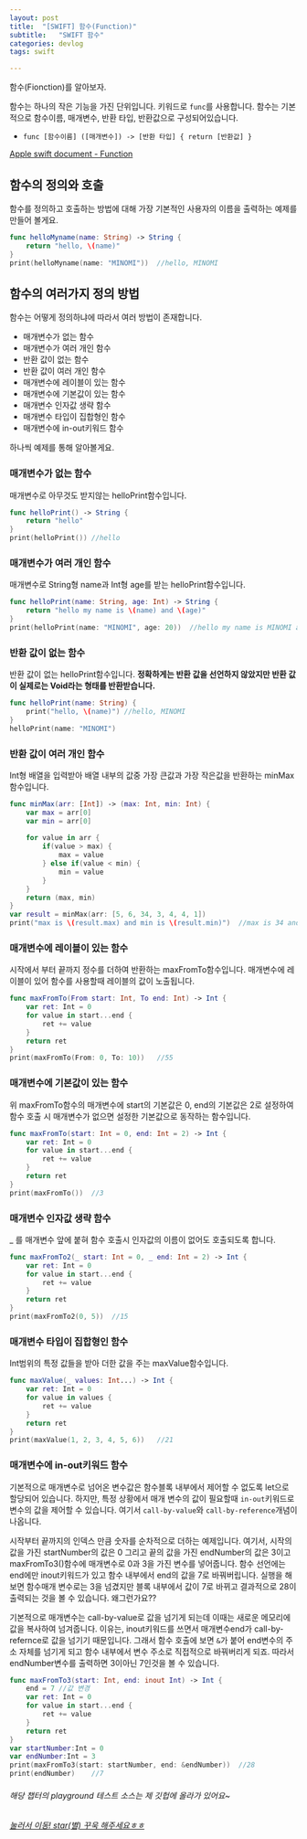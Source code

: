 ```yaml
---
layout: post
title:  "[SWIFT] 함수(Function)"
subtitle:   "SWIFT 함수"
categories: devlog
tags: swift

---
```


함수(Fionction)를 알아보자.

함수는 하나의 작은 기능을 가진 단위입니다.
키워드로 `func`를 사용합니다.
함수는 기본적으로 함수이름, 매개변수, 반환 타입, 반환값으로 구성되어있습니다.
 - `func [함수이름] ([매개변수]) -> [반환 타입] { return [반환값] }`

[Apple swift document - Function](https://docs.swift.org/swift-book/LanguageGuide/Functions.html)

## 함수의 정의와 호출

함수를 정의하고 호출하는 방법에 대해 가장 기본적인 사용자의 이름을 출력하는 예제를 만들어 볼게요.
 
```swift
func helloMyname(name: String) -> String {
    return "hello, \(name)"
}
print(helloMyname(name: "MINOMI"))  //hello, MINOMI
```

## 함수의 여러가지 정의 방법
함수는 어떻게 정의하냐에 따라서 여러 방법이 존재합니다.
- 매개변수가 없는 함수
- 매개변수가 여러 개인 함수
- 반환 값이 없는 함수
- 반환 값이 여러 개인 함수
- 매개변수에 레이블이 있는 함수
- 매개변수에 기본값이 있는 함수
- 매개변수 인자값 생략 함수
- 매개변수 타입이 집합형인 함수
- 매개변수에 in-out키워드 함수

하나씩 예제를 통해 알아볼게요.

### 매개변수가 없는 함수
매개변수로 아무것도 받지않는 helloPrint함수입니다.
```swift
func helloPrint() -> String {
    return "hello"
}
print(helloPrint()) //hello
```

### 매개변수가 여러 개인 함수
매개변수로 String형 name과 Int형 age를 받는 helloPrint함수입니다.
```swift
func helloPrint(name: String, age: Int) -> String {
    return "hello my name is \(name) and \(age)"
}
print(helloPrint(name: "MINOMI", age: 20))  //hello my name is MINOMI and 20
```

### 반환 값이 없는 함수
반환 값이 없는 helloPrint함수입니다.
**정확하게는 반환 값을 선언하지 않았지만 반환 값이 실제로는 Void라는 형태를 반환받습니다.**
```swift
func helloPrint(name: String) {
    print("hello, \(name)") //hello, MINOMI
}
helloPrint(name: "MINOMI")
```

### 반환 값이 여러 개인 함수
Int형 배열을 입력받아 배열 내부의 값중 가장 큰값과 가장 작은값을 반환하는 minMax함수입니다.
```swift
func minMax(arr: [Int]) -> (max: Int, min: Int) {
    var max = arr[0]
    var min = arr[0]
    
    for value in arr {
        if(value > max) {
            max = value
        } else if(value < min) {
            min = value
        }
    }
    return (max, min)
}
var result = minMax(arr: [5, 6, 34, 3, 4, 4, 1])
print("max is \(result.max) and min is \(result.min)")  //max is 34 and min is 1
```

### 매개변수에 레이블이 있는 함수
시작에서 부터 끝까지 정수를 더하여 반환하는 maxFromTo함수입니다. 
매개변수에 레이블이 있어 함수를 사용할때 레이블의 값이 노출됩니다.
```swift
func maxFromTo(From start: Int, To end: Int) -> Int {
    var ret: Int = 0
    for value in start...end {
        ret += value
    }
    return ret
}
print(maxFromTo(From: 0, To: 10))   //55
```

### 매개변수에 기본값이 있는 함수
위 maxFromTo함수의 매개변수에 start의 기본값은 0, end의 기본값은 2로 설정하여 함수 호출 시 매개변수가 없으면 설정한 기본값으로 동작하는 함수입니다.
```swift
func maxFromTo(start: Int = 0, end: Int = 2) -> Int {
    var ret: Int = 0
    for value in start...end {
        ret += value
    }
    return ret
}
print(maxFromTo())  //3
```

### 매개변수 인자값 생략 함수
_ 를 매개변수 앞에 붙혀 함수 호출시 인자값의 이름이 없어도 호출되도록 합니다.
```swift
func maxFromTo2(_ start: Int = 0, _ end: Int = 2) -> Int {
    var ret: Int = 0
    for value in start...end {
        ret += value
    }
    return ret
}
print(maxFromTo2(0, 5))  //15
```

### 매개변수 타입이 집합형인 함수
Int범위의 특정 값들을 받아 더한 값을 주는 maxValue함수입니다.
```swift
func maxValue(_ values: Int...) -> Int {
    var ret: Int = 0
    for value in values {
        ret += value
    }
    return ret
}
print(maxValue(1, 2, 3, 4, 5, 6))   //21
```

### 매개변수에 in-out키워드 함수
기본적으로 매개변수로 넘어온 변수값은 함수블록 내부에서 제어할 수 없도록 let으로 할당되어 있습니다.
 하지만, 특정 상황에서 매개 변수의 값이 필요할때 `in-out`키워드로 변수의 값을 제어할 수 있습니다.
 여기서 `call-by-value`와 `call-by-reference`개념이 나옵니다.
 
 시작부터 끝까지의 인덱스 만큼 숫자를 순차적으로 더하는 예제입니다.
 여기서, 시작의 값을 가진 startNumber의 값은 0 그리고 끝의 값을 가진 endNumber의 값은 3이고
 maxFromTo3()함수에 매개변수로 0과 3을 가진 변수를 넣어줍니다.
 함수 선언에는 end에만 inout키워드가 있고 함수 내부에서 end의 값을 7로 바꿔버립니다.
 실행을 해보면 함수매개 변수로는 3을 넘겼지만 블록 내부에서 값이 7로 바뀌고 결과적으로 28이 출력되는 것을 볼 수 있습니다.
 왜그런가요??
 
 기본적으로 매개변수는 call-by-value로 값을 넘기게 되는데 이때는 새로운 메모리에 값을 복사하여 넘겨줍니다.
 이유는, inout키워드를 쓰면서 매개변수end가 call-by-refernce로 값을 넘기기 때문입니다.
 그래서 함수 호출에 보면 `&`가 붙어 end변수의 주소 자체를 넘기게 되고 함수 내부에서 변수 주소로 직접적으로 바꿔버리게 되죠.
 따라서 endNumber변수를 출력하면 3이아닌 7인것을 볼 수 있습니다.
```swift
func maxFromTo3(start: Int, end: inout Int) -> Int {
    end = 7 //값 변경
    var ret: Int = 0
    for value in start...end {
        ret += value
    }
    return ret
}
var startNumber:Int = 0
var endNumber:Int = 3
print(maxFromTo3(start: startNumber, end: &endNumber))  //28
print(endNumber)    //7
```


###### 해당 챕터의 playground 테스트 소스는 제 깃헙에 올라가 있어요~
###### [눌러서 이동! star(별) 꾸욱 해주세요ㅎㅎ](https://github.com/MinominoDomino/swift-grammar-house)






